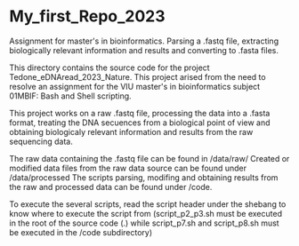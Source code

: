 # My_first_Repo_2023
Assignment for master's in bioinformatics. Parsing a .fastq file, extracting biologically relevant information and results and converting to .fasta files.

This directory contains the source code for the project Tedone_eDNAread_2023_Nature.
This project arised from the need to resolve an assignment for the VIU master's in bioinformatics subject 01MBIF: Bash and Shell scripting.

This project works on a raw .fastq file, processing the data into a .fasta format, treating the DNA secuences from a biological point of view and obtaining biologicaly relevant information and results from the raw sequencing data.

The raw data containing the  .fastq file can be found in /data/raw/
Created or modified data files from the raw data source can be found under /data/processed
The scripts parsing, modifing and obtaining results from the raw and processed data can be found under /code.

To execute the several scripts, read the script header under the shebang to know where to execute the script from (script_p2_p3.sh must be executed in the root of the source code (.) while script_p7.sh and script_p8.sh must be executed in the /code subdirectory)
